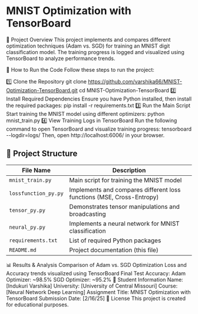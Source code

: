 # MNIST Optimization with TensorBoard

📌 Project Overview
This project implements and compares different optimization techniques (Adam vs. SGD) for training an MNIST digit classification model. The training progress is logged and visualized using TensorBoard to analyze performance trends.

🚀 How to Run the Code
Follow these steps to run the project:

1️⃣ Clone the Repository
git clone https://github.com/varshika66/MNIST-Optimization-TensorBoard.git
cd MNIST-Optimization-TensorBoard
2️⃣ Install Required Dependencies
Ensure you have Python installed, then install the required packages:
pip install -r requirements.txt
3️⃣ Run the Main Script
Start training the MNIST model using different optimizers:
python mnist_train.py
4️⃣ View Training Logs in TensorBoard
Run the following command to open TensorBoard and visualize training progress:
tensorboard --logdir=logs/
Then, open http://localhost:6006/ in your browser.

## 📂 Project Structure

| File Name         | Description |
|-------------------|-------------|
| `mnist_train.py`  | Main script for training the MNIST model |
| `lossfunction_py.py` | Implements and compares different loss functions (MSE, Cross-Entropy) |
| `tensor_py.py`   | Demonstrates tensor manipulations and broadcasting |
| `neural_py.py`   | Implements a neural network for MNIST classification |
| `requirements.txt` | List of required Python packages |
| `README.md`      | Project documentation (this file) |


📊 Results & Analysis
Comparison of Adam vs. SGD Optimization
Loss and Accuracy trends visualized using TensorBoard
Final Test Accuracy:
Adam Optimizer: ~98.5%
SGD Optimizer: ~95.2%
📝 Student Information
Name: [Indukuri Varshika]
University: [University of Central Missouri]
Course: [Neural Network Deep Learning]
Assignment Title: MNIST Optimization with TensorBoard
Submission Date: [2/16/25]
📜 License
This project is created for educational purposes.
